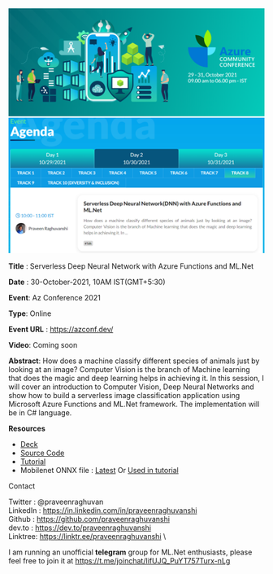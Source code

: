 

<img src="assets\azconf-logo.png" alt="Az Conference 2021" style="zoom:80%;" />

<img src="assets\azure-conference-2021-agenda.png" alt="Az Conf 2021 Agenda" style="zoom:80%;" />



**Title** : Serverless Deep Neural Network with Azure Functions and ML.Net

**Date** : 30-October-2021, 10AM IST(GMT+5:30)

**Event**: Az Conference 2021

**Type**: Online

**Event URL** : https://azconf.dev/

**Video**: Coming soon

**Abstract**: How does a machine classify different species of animals just by looking at an image? Computer Vision is the branch of Machine learning that does the magic and deep learning helps in achieving it. In this session, I will cover an introduction to Computer Vision, Deep Neural Networks and show how to build a serverless image classification application using Microsoft Azure Functions and ML.Net framework. The implementation will be in C# language.

**Resources**

- [Deck](Az-Conf-2021-Serverless-DNN.pdf)
- [Source Code](src/ServerlessDNN)
- [Tutorial](https://dev.to/praveenraghuvanshi/end-to-end-serverless-deep-neural-network-with-azure-functions-and-ml-net-505a)
- Mobilenet ONNX file : [Latest](https://github.com/onnx/models/tree/master/vision/classification/mobilenet/model) Or [Used in tutorial](assets/mobilenetv2-7.onnx)

Contact

Twitter : @praveenraghuvan\
LinkedIn : https://in.linkedin.com/in/praveenraghuvanshi \
Github : https://github.com/praveenraghuvanshi \
dev.to : https://dev.to/praveenraghuvanshi \
Linktree: https://linktr.ee/praveenraghuvanshi \

I am running an unofficial **telegram** group for ML.Net enthusiasts, please feel free to join it at https://t.me/joinchat/IifUJQ_PuYT757Turx-nLg